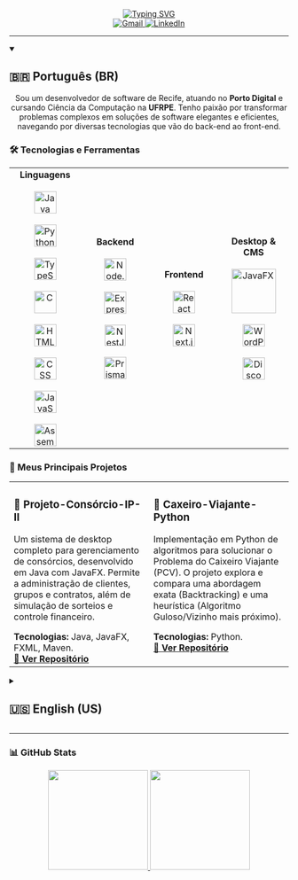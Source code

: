 <div align="center">
  <a href="https://github.com/emanuelrodrigues2005">
    <img src="https://readme-typing-svg.herokuapp.com?font=Fira+Code&size=32&pause=1000&color=30A9F0&center=true&vCenter=true&width=850&lines=Ol%C3%A1!+Eu+sou+o+Emanuel+Rodrigues;Hi!+I'm+Emanuel+Rodrigues;Desenvolvedor+de+Software+de+Recife-PE;Software+Developer+from+Recife-PE" alt="Typing SVG" />
  </a>
</div>

<div align="center">
  <a href="mailto:emanuelrodrigues112358@gmail.com">
    <img src="https://img.shields.io/badge/Gmail-D14836?style=for-the-badge&logo=gmail&logoColor=white" alt="Gmail"/>
  </a>
  <a href="https://www.linkedin.com/in/emanuel-rodrigues-a9950a310/" target="_blank">
    <img src="https://img.shields.io/badge/LinkedIn-0077B5?style=for-the-badge&logo=linkedin&logoColor=white" alt="LinkedIn"/>
  </a>
</div>

<hr>

<details open>
  <summary><h2>🇧🇷 Português (BR)</h2></summary>
  
  <p align="center">
    Sou um desenvolvedor de software de Recife, atuando no <strong>Porto Digital</strong> e cursando Ciência da Computação na <strong>UFRPE</strong>. Tenho paixão por transformar problemas complexos em soluções de software elegantes e eficientes, navegando por diversas tecnologias que vão do back-end ao front-end.
  </p>

  ### 🛠️ Tecnologias e Ferramentas

  <table align="center">
    <tr>
      <td align="center" width="120" height="120">
        <strong>Linguagens</strong><br><br>
        <img src="https://cdn.jsdelivr.net/gh/devicons/devicon/icons/java/java-original.svg" width="40" height="40" alt="Java" /><br><br>
        <img src="https://cdn.jsdelivr.net/gh/devicons/devicon/icons/python/python-original.svg" width="40" height="40" alt="Python" /><br><br>
        <img src="https://cdn.jsdelivr.net/gh/devicons/devicon/icons/typescript/typescript-original.svg" width="40" height="40" alt="TypeScript" /><br><br>
        <img src="https://cdn.jsdelivr.net/gh/devicons/devicon/icons/c/c-original.svg" width="40" height="40" alt="C" /><br><br>
        <img src="https://cdn.jsdelivr.net/gh/devicons/devicon/icons/html5/html5-original.svg" width="40" height="40" alt="HTML" /><br><br>
        <img src="https://cdn.jsdelivr.net/gh/devicons/devicon/icons/css3/css3-original.svg" width="40" height="40" alt="CSS" /><br><br>
        <img src="https://cdn.jsdelivr.net/gh/devicons/devicon/icons/javascript/javascript-original.svg" width="40" height="40" alt="JavaScript" /><br><br>
        <img src="https://cdn.jsdelivr.net/gh/devicons/devicon/icons/azuresqldatabase/azuresqldatabase-original.svg" width="40" height="40" alt="Assembly" />
      </td>
      <td align="center" width="120" height="120">
        <strong>Backend</strong><br><br>
        <img src="https://cdn.jsdelivr.net/gh/devicons/devicon/icons/nodejs/nodejs-original.svg" width="40" height="40" alt="Node.js" /><br><br>
        <img src="https://cdn.jsdelivr.net/gh/devicons/devicon/icons/express/express-original-wordmark.svg" width="40" height="40" alt="Express" /><br><br>
        <img src="https://nestjs.com/img/logo-small.svg" width="38" height="38" alt="NestJS" /><br><br>
        <img src="https://cdn.jsdelivr.net/gh/devicons/devicon/icons/prisma/prisma-original.svg" width="40" height="40" alt="Prisma" />
      </td>
      <td align="center" width="120" height="120">
        <strong>Frontend</strong><br><br>
        <img src="https://cdn.jsdelivr.net/gh/devicons/devicon/icons/react/react-original.svg" width="40" height="40" alt="React" /><br><br>
        <img src="https://cdn.jsdelivr.net/gh/devicons/devicon/icons/nextjs/nextjs-original.svg" width="40" height="40" alt="Next.js" />
      </td>
      <td align="center" width="120" height="120">
        <strong>Desktop & CMS</strong><br><br>
        <img src="https://img.shields.io/badge/JavaFX-orange?style=for-the-badge&logo=oracle" width="80" alt="JavaFX" /><br><br>
        <img src="https://cdn.jsdelivr.net/gh/devicons/devicon/icons/wordpress/wordpress-plain.svg" width="40" height="40" alt="WordPress" /><br><br>
        <img src="https://cdn.worldvectorlogo.com/logos/discourse.svg" width="40" height="40" alt="Discourse" />
      </td>
    </tr>
  </table>

  ### 🚀 Meus Principais Projetos
  <table width="100%">
    <tr>
      <td width="50%" valign="top">
        <h3>🚗 Projeto-Consórcio-IP-II</h3>
        <p>Um sistema de desktop completo para gerenciamento de consórcios, desenvolvido em Java com JavaFX. Permite a administração de clientes, grupos e contratos, além de simulação de sorteios e controle financeiro.</p>
        <strong>Tecnologias:</strong> Java, JavaFX, FXML, Maven.<br>
        <a href="https://github.com/emanuelrodrigues2005/consorcio_project_ip"><strong>🔗 Ver Repositório</strong></a>
      </td>
      <td width="50%" valign="top">
        <h3>🐍 Caxeiro-Viajante-Python</h3>
        <p>Implementação em Python de algoritmos para solucionar o Problema do Caixeiro Viajante (PCV). O projeto explora e compara uma abordagem exata (Backtracking) e uma heurística (Algoritmo Guloso/Vizinho mais próximo).</p>
        <strong>Tecnologias:</strong> Python.<br>
        <a href="https://github.com/emanuelrodrigues2005/caxeiro-viajante-python"><strong>🔗 Ver Repositório</strong></a>
      </td>
    </tr>
  </table>

</details>

<details>
  <summary><h2>🇺🇸 English (US)</h2></summary>
  
  <p align="center">
    I'm a software developer from Recife, Brazil, currently working at <strong>Porto Digital</strong> and pursuing a degree in Computer Science at <strong>UFRPE</strong>. I am passionate about transforming complex problems into elegant and efficient software solutions, navigating through a diverse range of technologies from backend to frontend.
  </p>

  ### 🛠️ Technologies and Tools
  <table align="center">
    <tr>
      <td align="center" width="120" height="120">
        <strong>Languages</strong><br><br>
        <img src="https://cdn.jsdelivr.net/gh/devicons/devicon/icons/java/java-original.svg" width="40" height="40" alt="Java" /><br><br>
        <img src="https://cdn.jsdelivr.net/gh/devicons/devicon/icons/python/python-original.svg" width="40" height="40" alt="Python" /><br><br>
        <img src="https://cdn.jsdelivr.net/gh/devicons/devicon/icons/typescript/typescript-original.svg" width="40" height="40" alt="TypeScript" /><br><br>
        <img src="https://cdn.jsdelivr.net/gh/devicons/devicon/icons/c/c-original.svg" width="40" height="40" alt="C" /><br><br>
        <img src="https://cdn.jsdelivr.net/gh/devicons/devicon/icons/html5/html5-original.svg" width="40" height="40" alt="HTML" /><br><br>
        <img src="https://cdn.jsdelivr.net/gh/devicons/devicon/icons/css3/css3-original.svg" width="40" height="40" alt="CSS" /><br><br>
        <img src="https://cdn.jsdelivr.net/gh/devicons/devicon/icons/javascript/javascript-original.svg" width="40" height="40" alt="JavaScript" /><br><br>
        <img src="https://cdn.jsdelivr.net/gh/devicons/devicon/icons/azuresqldatabase/azuresqldatabase-original.svg" width="40" height="40" alt="Assembly" />
      </td>
      <td align="center" width="120" height="120">
        <strong>Backend</strong><br><br>
        <img src="https://cdn.jsdelivr.net/gh/devicons/devicon/icons/nodejs/nodejs-original.svg" width="40" height="40" alt="Node.js" /><br><br>
        <img src="https://cdn.jsdelivr.net/gh/devicons/devicon/icons/express/express-original-wordmark.svg" width="40" height="40" alt="Express" /><br><br>
        <img src="https://nestjs.com/img/logo-small.svg" width="38" height="38" alt="NestJS" /><br><br>
        <img src="https://cdn.jsdelivr.net/gh/devicons/devicon/icons/prisma/prisma-original.svg" width="40" height="40" alt="Prisma" />
      </td>
      <td align="center" width="120" height="120">
        <strong>Frontend</strong><br><br>
        <img src="https://cdn.jsdelivr.net/gh/devicons/devicon/icons/react/react-original.svg" width="40" height="40" alt="React" /><br><br>
        <img src="https://cdn.jsdelivr.net/gh/devicons/devicon/icons/nextjs/nextjs-original.svg" width="40" height="40" alt="Next.js" />
      </td>
      <td align="center" width="120" height="120">
        <strong>Desktop & CMS</strong><br><br>
        <img src="https://img.shields.io/badge/JavaFX-orange?style=for-the-badge&logo=oracle" width="80" alt="JavaFX" /><br><br>
        <img src="https://cdn.jsdelivr.net/gh/devicons/devicon/icons/wordpress/wordpress-plain.svg" width="40" height="40" alt="WordPress" /><br><br>
        <img src="https://cdn.worldvectorlogo.com/logos/discourse.svg" width="40" height="40" alt="Discourse" />
      </td>
    </tr>
  </table>

  ### 🚀 My Top Projects
  <table width="100%">
    <tr>
      <td width="50%" valign="top">
        <h3>🚗 Consortium Project (Java)</h3>
        <p>A complete desktop system for managing consortiums, developed in Java with JavaFX. It allows for the administration of clients, groups, and contracts, as well as simulating draws and financial control.</p>
        <strong>Technologies:</strong> Java, JavaFX, FXML, Maven.<br>
        <a href="https://github.com/emanuelrodrigues2005/consorcio_project_ip"><strong>🔗 View Repository</strong></a>
      </td>
      <td width="50%" valign="top">
        <h3>🐍 Traveling Salesperson (Python)</h3>
        <p>A Python implementation of algorithms to solve the Traveling Salesperson Problem (TSP). The project explores and compares an exact approach (Backtracking) and a heuristic (Greedy Algorithm/Nearest Neighbor).</p>
        <strong>Technologies:</strong> Python.<br>
        <a href="https://github.com/emanuelrodrigues2005/caxeiro-viajante-python"><strong>🔗 View Repository</strong></a>
      </td>
    </tr>
  </table>
</details>

<hr>

### 📊 GitHub Stats

<div align="center">
  <a href="https://github.com/emanuelrodrigues2005">
    <img height="180em" src="https://github-readme-stats.vercel.app/api?username=emanuelrodrigues2005&show_icons=true&theme=dracula&include_all_commits=true&count_private=true"/>
    <img height="180em" src="https://github-readme-stats.vercel.app/api/top-langs/?username=emanuelrodrigues2005&layout=compact&langs_count=7&theme=dracula"/>
  </a>
</div>
